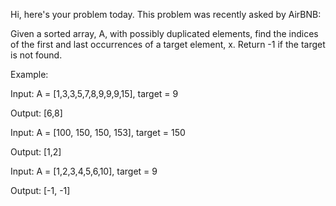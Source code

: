 Hi, here's your problem today. This problem was recently asked by AirBNB:

Given a sorted array, A, with possibly duplicated elements, find the
indices of the first and last occurrences of a target element, x.
Return -1 if the target is not found.

Example:

Input: A = [1,3,3,5,7,8,9,9,9,15], target = 9

Output: [6,8]

Input: A = [100, 150, 150, 153], target = 150

Output: [1,2]

Input: A = [1,2,3,4,5,6,10], target = 9

Output: [-1, -1]
